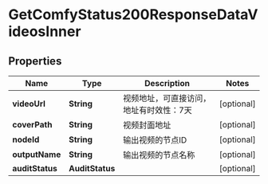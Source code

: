 

# GetComfyStatus200ResponseDataVideosInner


## Properties

| Name | Type | Description | Notes |
|------------ | ------------- | ------------- | -------------|
|**videoUrl** | **String** | 视频地址，可直接访问，地址有时效性：7天 |  [optional] |
|**coverPath** | **String** | 视频封面地址 |  [optional] |
|**nodeId** | **String** | 输出视频的节点ID |  [optional] |
|**outputName** | **String** | 输出视频的节点名称 |  [optional] |
|**auditStatus** | **AuditStatus** |  |  [optional] |



